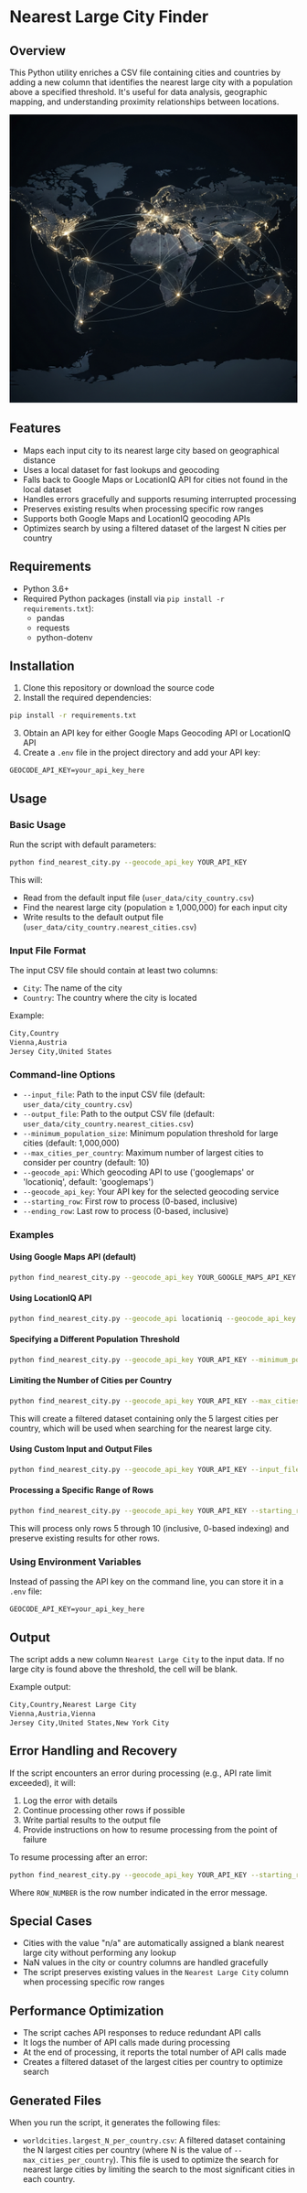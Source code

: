 # Nearest Large City Finder

## Overview

This Python utility enriches a CSV file containing cities and countries by adding a new column that identifies the nearest large city with a population above a specified threshold. It's useful for data analysis, geographic mapping, and understanding proximity relationships between locations.

![GeoCities Map](./images/map.jpeg)

## Features

- Maps each input city to its nearest large city based on geographical distance
- Uses a local dataset for fast lookups and geocoding
- Falls back to Google Maps or LocationIQ API for cities not found in the local dataset
- Handles errors gracefully and supports resuming interrupted processing
- Preserves existing results when processing specific row ranges
- Supports both Google Maps and LocationIQ geocoding APIs
- Optimizes search by using a filtered dataset of the largest N cities per country

## Requirements

- Python 3.6+
- Required Python packages (install via `pip install -r requirements.txt`):
  - pandas
  - requests
  - python-dotenv

## Installation

1. Clone this repository or download the source code
2. Install the required dependencies:

```bash
pip install -r requirements.txt
```

3. Obtain an API key for either Google Maps Geocoding API or LocationIQ API
4. Create a `.env` file in the project directory and add your API key:

```
GEOCODE_API_KEY=your_api_key_here
```

## Usage

### Basic Usage

Run the script with default parameters:

```bash
python find_nearest_city.py --geocode_api_key YOUR_API_KEY
```

This will:
- Read from the default input file (`user_data/city_country.csv`)
- Find the nearest large city (population ≥ 1,000,000) for each input city
- Write results to the default output file (`user_data/city_country.nearest_cities.csv`)

### Input File Format

The input CSV file should contain at least two columns:
- `City`: The name of the city
- `Country`: The country where the city is located

Example:
```
City,Country
Vienna,Austria
Jersey City,United States
```

### Command-line Options

- `--input_file`: Path to the input CSV file (default: `user_data/city_country.csv`)
- `--output_file`: Path to the output CSV file (default: `user_data/city_country.nearest_cities.csv`)
- `--minimum_population_size`: Minimum population threshold for large cities (default: 1,000,000)
- `--max_cities_per_country`: Maximum number of largest cities to consider per country (default: 10)
- `--geocode_api`: Which geocoding API to use ('googlemaps' or 'locationiq', default: 'googlemaps')
- `--geocode_api_key`: Your API key for the selected geocoding service
- `--starting_row`: First row to process (0-based, inclusive)
- `--ending_row`: Last row to process (0-based, inclusive)

### Examples

#### Using Google Maps API (default)

```bash
python find_nearest_city.py --geocode_api_key YOUR_GOOGLE_MAPS_API_KEY
```

#### Using LocationIQ API

```bash
python find_nearest_city.py --geocode_api locationiq --geocode_api_key YOUR_LOCATIONIQ_API_KEY
```

#### Specifying a Different Population Threshold

```bash
python find_nearest_city.py --geocode_api_key YOUR_API_KEY --minimum_population_size 500000
```

#### Limiting the Number of Cities per Country

```bash
python find_nearest_city.py --geocode_api_key YOUR_API_KEY --max_cities_per_country 5
```

This will create a filtered dataset containing only the 5 largest cities per country, which will be used when searching for the nearest large city.

#### Using Custom Input and Output Files

```bash
python find_nearest_city.py --geocode_api_key YOUR_API_KEY --input_file my_cities.csv --output_file results.csv
```

#### Processing a Specific Range of Rows

```bash
python find_nearest_city.py --geocode_api_key YOUR_API_KEY --starting_row 5 --ending_row 10
```

This will process only rows 5 through 10 (inclusive, 0-based indexing) and preserve existing results for other rows.

### Using Environment Variables

Instead of passing the API key on the command line, you can store it in a `.env` file:

```
GEOCODE_API_KEY=your_api_key_here
```

## Output

The script adds a new column `Nearest Large City` to the input data. If no large city is found above the threshold, the cell will be blank.

Example output:
```
City,Country,Nearest Large City
Vienna,Austria,Vienna
Jersey City,United States,New York City
```

## Error Handling and Recovery

If the script encounters an error during processing (e.g., API rate limit exceeded), it will:
1. Log the error with details
2. Continue processing other rows if possible
3. Write partial results to the output file
4. Provide instructions on how to resume processing from the point of failure

To resume processing after an error:

```bash
python find_nearest_city.py --geocode_api_key YOUR_API_KEY --starting_row ROW_NUMBER
```

Where `ROW_NUMBER` is the row number indicated in the error message.

## Special Cases

- Cities with the value "n/a" are automatically assigned a blank nearest large city without performing any lookup
- NaN values in the city or country columns are handled gracefully
- The script preserves existing values in the `Nearest Large City` column when processing specific row ranges

## Performance Optimization

- The script caches API responses to reduce redundant API calls
- It logs the number of API calls made during processing
- At the end of processing, it reports the total number of API calls made
- Creates a filtered dataset of the largest cities per country to optimize search

## Generated Files

When you run the script, it generates the following files:

- `worldcities.largest_N_per_country.csv`: A filtered dataset containing the N largest cities per country (where N is the value of `--max_cities_per_country`). This file is used to optimize the search for nearest large cities by limiting the search to the most significant cities in each country.
